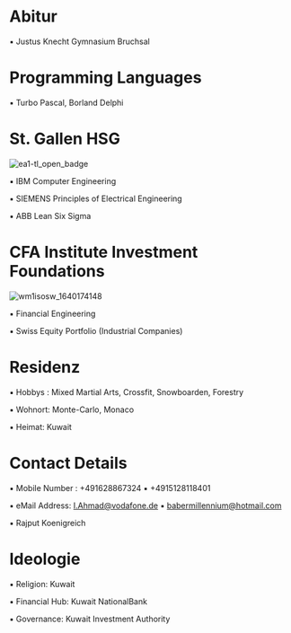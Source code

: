 # Abitur

▪︎ Justus Knecht Gymnasium Bruchsal 

# Programming Languages

▪︎ Turbo Pascal, Borland Delphi

# St. Gallen HSG 

![ea1-tl_open_badge](https://user-images.githubusercontent.com/95079463/151658291-bc2de3cf-efd4-4f38-bf4a-dde187391570.png)

▪︎ IBM Computer Engineering

▪︎ SIEMENS Principles of Electrical Engineering

▪︎ ABB Lean Six Sigma

# CFA Institute Investment Foundations

![wm1isosw_1640174148](https://user-images.githubusercontent.com/95079463/151157248-4fa7d6fe-7dc8-4cd3-a9e1-3263252d3028.png)

▪︎ Financial Engineering

▪︎ Swiss Equity Portfolio (Industrial Companies)

# Residenz 

▪︎ Hobbys : Mixed Martial Arts, Crossfit, Snowboarden, Forestry 

▪︎ Wohnort: Monte-Carlo,  Monaco 

▪︎ Heimat: Kuwait 


# Contact Details 

▪︎ Mobile Number : +491628867324 ▪︎ +4915128118401

▪︎ eMail Address: I.Ahmad@vodafone.de ▪︎ babermillennium@hotmail.com 

▪︎ Rajput Koenigreich 

# Ideologie

▪︎ Religion: Kuwait 

▪︎ Financial Hub: Kuwait NationalBank 

▪︎ Governance: Kuwait Investment Authority 
